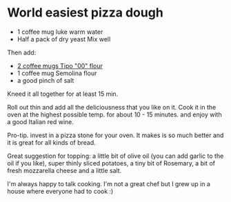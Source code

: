 # World easiest pizza dough

* 1 coffee mug luke warm water
* Half a pack of dry yeast
Mix well

Then add:
* [2 coffee mugs Tipo "00" flour](http://www.amazon.com/Antimo-Caputo-Italian-Superfine-00/dp/B0038ZS6PU)
* 1 coffee mug Semolina flour
* a good pinch of salt

Kneed it all together for at least 15 min.

Roll out thin and add all the deliciousness that you like on it. Cook it in the oven at the highest possible temp. for about 10 - 15 minutes. and enjoy with a good Italian red wine.

Pro-tip. invest in a pizza stone for your oven. It makes is so much better and it is great for all kinds of bread.

Great suggestion for topping: a little bit of olive oil (you can add garlic to the oil if you like), super thinly sliced potatoes, a tiny bit of Rosemary, a bit of fresh mozzarella cheese and a little salt.

I'm always happy to talk cooking. I'm not a great chef but I grew up in a house where everyone had to cook :)